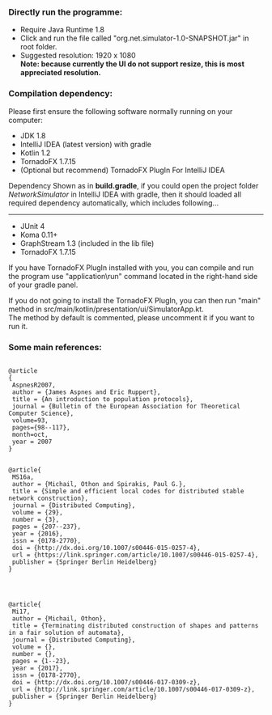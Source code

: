 ### Directly run the programme:
- Require Java Runtime 1.8
- Click and run the file called "org.net.simulator-1.0-SNAPSHOT.jar" in root folder.
- Suggested resolution: 1920 x 1080  
**Note: because currently the UI do not support resize,
this is most appreciated resolution.**



### Compilation dependency:
Please first ensure the following software normally running on your computer:

+ JDK 1.8
+ IntelliJ IDEA (latest version) with gradle
+ Kotlin 1.2
+ TornadoFX 1.7.15
+ (Optional but recommend) TornadoFX PlugIn For IntelliJ IDEA  


Dependency Shown as in **build.gradle**, if you could
open the project folder *NetworkSimulator* in IntelliJ IDEA with gradle,
then it should loaded all required dependency automatically, which includes following...  

---
+ JUnit 4
+ Koma 0.11+
+ GraphStream 1.3 (included in the lib file)  
+ TornadoFX 1.7.15

If you have TornadoFX PlugIn installed with you, you can compile and run the program use "application\run" command located in the right-hand side of your gradle panel.  

If you do not going to install the TornadoFX PlugIn, you can then run "main" method in
src/main/kotlin/presentation/ui/SimulatorApp.kt.   
The method by default is
commented, please uncomment it if you want to run it.

### Some main references:  

```  

@article
{
 AspnesR2007,
 author = {James Aspnes and Eric Ruppert},
 title = {An introduction to population protocols},
 journal = {Bulletin of the European Association for Theoretical Computer Science},
 volume=93,
 pages={98--117},
 month=oct,
 year = 2007
}


@article{
 MS16a,
 author = {Michail, Othon and Spirakis, Paul G.},
 title = {Simple and efficient local codes for distributed stable network construction},
 journal = {Distributed Computing},
 volume = {29},
 number = {3},
 pages = {207--237},
 year = {2016},
 issn = {0178-2770},
 doi = {http://dx.doi.org/10.1007/s00446-015-0257-4},
 url = {https://link.springer.com/article/10.1007/s00446-015-0257-4},
 publisher = {Springer Berlin Heidelberg}
}




@article{
 Mi17,
 author = {Michail, Othon},
 title = {Terminating distributed construction of shapes and patterns in a fair solution of automata},
 journal = {Distributed Computing},
 volume = {},
 number = {},
 pages = {1--23},
 year = {2017},
 issn = {0178-2770},
 doi = {http://dx.doi.org/10.1007/s00446-017-0309-z},
 url = {http://link.springer.com/article/10.1007/s00446-017-0309-z},
 publisher = {Springer Berlin Heidelberg}
}

```
